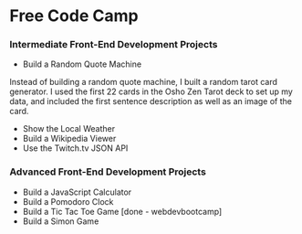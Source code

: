 # Free Code Camp 

### Intermediate Front-End Development Projects 

* Build a Random Quote Machine

Instead of building a random quote machine, I built a random tarot card generator. I used the first 22 cards in the Osho Zen Tarot deck to set up my data, and included the first sentence description as well as an image of the card. 
   
* Show the Local Weather 
* Build a Wikipedia Viewer
* Use the Twitch.tv JSON API

### Advanced Front-End Development Projects

* Build a JavaScript Calculator 
* Build a Pomodoro Clock 
* Build a Tic Tac Toe Game [done - webdevbootcamp]
* Build a Simon Game 